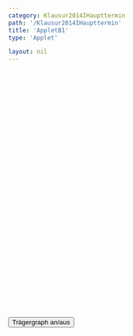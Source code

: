 ```yaml
---
category: Klausur2014IHaupttermin
path: '/Klausur2014IHaupttermin'
title: 'AppletB1'
type: 'Applet'

layout: nil
---
```

<link type="text/css" href="https://cdnjs.cloudflare.com/ajax/libs/jsxgraph/0.99.6/jsxgraph.css"><link rel="stylesheet" type="text/css" href="//cdnjs.cloudflare.com/ajax/libs/jsxgraph/0.99.7/jsxgraph.css" />
<div id="75c004c4-2777-4471-8d0c-e23d12dea3c2" class="jxgbox" style="width:500px; height:500px">
<script type="text/javascript">
var state = false;
	//board
var board = JXG.JSXGraph.initBoard('75c004c4-2777-4471-8d0c-e23d12dea3c2', {
                boundingbox: [-10, 11, 6, -5],
                axis: true
                
            });
            
var A = board.create('point', [-1, -2], {name: 'A', fixed:true, label:{fontsize:16}, size:2, color:'blue'});
var phi = board.create('slider', [[-9.5, 8.5],[-3.8,8.5], [0, 115,180]], {name:'&phi;', label:{fontsize:18}});

var B = board.create('point', [
function(){
return 2*Math.cos(phi.Value() * Math.PI / 180) + 2;
},
function(){
return 5 * Math.sin(phi.Value() * Math.PI / 180) * Math.sin(phi.Value() * Math.PI / 180) - 1;
}
], {name:'B', fixed: true,color:'green', label:{fontsize:16}, size:2});
var D = board.create('point', [
function(){
return 3*Math.cos(phi.Value() * Math.PI / 180) - 4;
},
2
], {name: 'D', fixed: true, color:'green', label:{fontsize:16}, size:2});
var C = board.create('point', [
function(){
return B.X() + D.X() - A.X();
},
function(){
return B.Y() + D.Y() - A.Y();
}
], {name:'C', fixed:true, trace:false, color:'green', label:{fontsize:16}, size:2});

board.create('segment', [A,D], {color: 'green', lastArrow:{size:6, type:1}});
board.create('segment', [A,B], {color: 'green', lastArrow:{size:6, type:1}});
board.create('segment', [D,C], {color: 'green'});
board.create('segment', [C,B], {color: 'green'});

var p = x => -0.2 * (x+1) * (x+1) +8;

var Gp = board.create('functiongraph', [p], {strokecolor: 'red', strokewidth: 2, withLabel:true, name:'p', visible:function(){return state;}, label:{fontsize:18, color:'red'}});

var BAD = board.create('angle', [B, A, D], {orthotype: 'sectordot', name:'&alpha;', label:{fontsize:16, color:'red'}, radius:1});


var getSkalar = function()
{
var ph = phi.Value()*Math.PI/180;
return -14*Math.cos(ph)*Math.cos(ph)+3*Math.cos(ph) + 15;
};

var getLength = function(){
var ph = phi.Value() * Math.PI / 180;
var tempA = Math.sqrt((2*Math.cos(ph)+3)*(2*Math.cos(ph)+3) + (5*Math.sin(ph)*Math.sin(ph)+1)*(5*Math.sin(ph)*Math.sin(ph)+1));
var tempB = Math.sqrt((3*Math.cos(ph)-3)*(3*Math.cos(ph)-3) + 16);
return tempA * tempB;
};

var alpha_T = board.create('text', [0.5, 8.5, function(){
return '&alpha; = ' + JXG.toFixed(Math.acos(getSkalar()/getLength())*180/Math.PI ,2) +'°';
}], {fontsize:18});

var NR_T = board.create('text', [-9, 10, '2014 HT I B1'], {fontsize: 18});

function changeState(){
	if(state)
		state = false;
	else
		state = true;
}
  </script>
  </div>
  <form><input type='button' value="Trägergraph an/aus" onClick="changestate();"></form>
